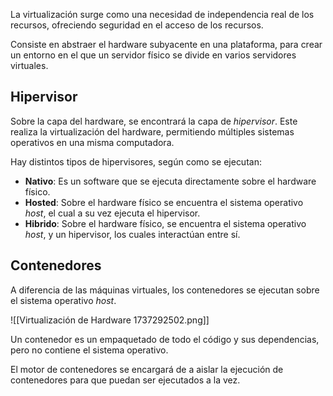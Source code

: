 La virtualización surge como una necesidad de independencia real de los recursos, ofreciendo seguridad en el acceso de los recursos.

Consiste en abstraer el hardware subyacente en una plataforma, para crear un entorno en el que un servidor físico se divide en varios servidores virtuales.

## Hipervisor

Sobre la capa del hardware, se encontrará la capa de *hipervisor*. Este realiza la virtualización del hardware, permitiendo múltiples sistemas operativos en una misma computadora.

Hay distintos tipos de hipervisores, según como se ejecutan:

- **Nativo**: Es un software que se ejecuta directamente sobre el hardware físico.
- **Hosted**: Sobre el hardware físico se encuentra el sistema operativo *host*, el cual a su vez ejecuta el hipervisor.
- **Hibrido**: Sobre el hardware físico, se encuentra el sistema operativo *host*, y un hipervisor, los cuales interactúan entre sí.

## Contenedores

A diferencia de las máquinas virtuales, los contenedores se ejecutan sobre el sistema operativo *host*.

![[Virtualización de Hardware 1737292502.png]]

Un contenedor es un empaquetado de todo el código y sus dependencias, pero no contiene el sistema operativo.

El motor de contenedores se encargará de a aislar la ejecución de contenedores para que puedan ser ejecutados a la vez.

